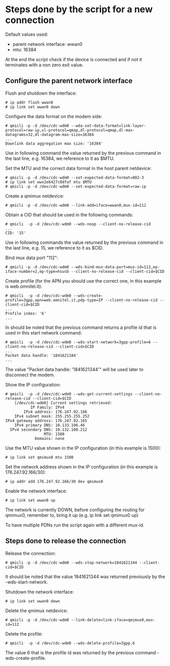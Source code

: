 # Steps done by the script for a new connection

Default values used:

- parent network interface: wwan0
- mtu: 16384

At the end the script check if the device is connected and if not it terminates
with a non zero exit value.

## Configure the parent network interface

Flush and shutdown the interface:

    # ip addr flush wwan0
    # ip link set wwan0 down

Configure the data format on the modem side:

    # qmicli -p -d /dev/cdc-wdm0 --wda-set-data-format=link-layer-protocol=raw-ip,ul-protocol=qmap,dl-protocol=qmap,dl-max-datagrams=32,dl-datagram-max-size=16384
    ...
    Downlink data aggregation max size: '16384'

Use in following command the value returned by the previous command in the last
line, e.g. 16384, we reference to it as $MTU.

Set the MTU and the correct data format in the host parent netdevice:

    # qmicli -p -d /dev/cdc-wdm0 --set-expected-data-format=802-3
    # ip link set wwx2e6427c0dfaf mtu $MTU
    # qmicli -p -d /dev/cdc-wdm0 --set-expected-data-format=raw-ip

Create a qmimux netdevice:

    # qmicli -p -d /dev/cdc-wdm0 --link-add=iface=wwan0,mux-id=112

Obtain a CID that should be used in the following commands:

    # qmicli  -p -d /dev/cdc-wdm0 --wds-noop --client-no-release-cid
    ...
    CID: '15'

Use in following commands the value returned by the previous command in the
last line, e.g. 15, we reference to it as $CID.

Bind mux data port "112":

    # qmicli -p -d /dev/cdc-wdm0 --wds-bind-mux-data-port=mux-id=112,ep-iface-number=2,ep-type=hsusb --client-no-release-cid --client-cid=$CID

Create profile (for the APN you should use the correct one, in this example is
web.omnitel.it):

    # qmicli  -p -d /dev/cdc-wdm0 --wds-create-profile=3gpp,apn=web.omnitel.it,pdp-type=IP --client-no-release-cid --client-cid=$CID
    ...
    Profile index: '6'
    ...

In should be noted that the previous command returns a profile id that is used
in this start network command:

    # qmicli  -p -d /dev/cdc-wdm0 --wds-start-network=3gpp-profile=6 --client-no-release-cid --client-cid=$CID
    ...
    Packet data handle: '1841621344'
    ...

The value "Packet data handle: '1841621344'" will be used later to disconnect the modem.

Show the IP configuration:

    # qmicli  -p -d /dev/cdc-wdm0 --wds-get-current-settings --client-no-release-cid --client-cid=$CID
        [/dev/cdc-wdm0] Current settings retrieved:
               IP Family: IPv4
            IPv4 address: 176.247.92.166
        IPv4 subnet mask: 255.255.255.252
    IPv4 gateway address: 176.247.92.165
        IPv4 primary DNS: 10.133.106.46
      IPv4 secondary DNS: 10.132.100.212
                     MTU: 1500
                 Domains: none

Use the MTU value shown in the IP configuration (in this example is 1500):

    # ip link set qmimux0 mtu 1500

Set the network address shown in the IP configuration (in this example is 176.247.92.166/30):

    # ip addr add 176.247.92.166/30 dev qmimux0

Enable the network interface:

    # ip link set wwan0 up

The network is currently DOWN, before configuring the routing for qmimux0,
remember to, bring it up (e.g. ip link set qmimux0 up)

To have multiple PDNs run the script again with a different mux-id.

## Steps done to release the connection

Release the connection:

    # qmicli -p -d /dev/cdc-wdm0 --wds-stop-network=1841621344 --client-cid=$CID

It should be noted that the value 1841621344 was returned previously by the -wds-start-network.

Shutdown the network interface:

    # ip link set wwan0 down

Delete the qmimux netdevice:

    # qmicli -p -d /dev/cdc-wdm0 --link-delete=link-iface=qmimux0,mux-id=112

Delete the profile:

    # qmicli  -p -d /dev/cdc-wdm0 --wds-delete-profile=3gpp,6

The value 6 that is the profile id was returned by the previous command -wds-create-profile.

